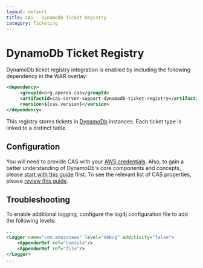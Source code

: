 ```yaml
---
layout: default
title: CAS - DynamoDb Ticket Registry
category: Ticketing
---
```


# DynamoDb Ticket Registry

DynamoDb ticket registry integration is enabled by including the following dependency in the WAR overlay:

```xml
<dependency>
     <groupId>org.apereo.cas</groupId>
     <artifactId>cas-server-support-dynamodb-ticket-registry</artifactId>
     <version>${cas.version}</version>
</dependency>
```

This registry stores tickets in [DynamoDb](https://aws.amazon.com/dynamodb/) instances. Each ticket type is linked to a distinct table.

## Configuration

You will need to provide CAS with your [AWS credentials](https://aws.amazon.com/console/). Also, to gain a better understanding of DynamoDb's core components and concepts, please [start with this guide](http://docs.aws.amazon.com/amazondynamodb/latest/developerguide/Introduction.html) first. To see the relevant list of CAS properties, please [review this guide](../configuration/Configuration-Properties.html#dynamodb-ticket-registry).

## Troubleshooting

To enable additional logging, configure the log4j configuration file to add the following levels:

```xml
...
<Logger name="com.amazonaws" level="debug" additivity="false">
    <AppenderRef ref="console"/>
    <AppenderRef ref="file"/>
</Logger>
...
```
